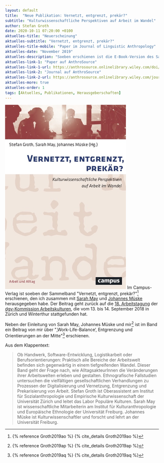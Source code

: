 ```yaml
---
layout: default
title:  "Neue Publikation: Vernetzt, entgrenzt, prekär?"
subtitle: "Kulturwissenschaftliche Perspektiven auf Arbeit im Wandel"
author: Stefan Groth
date: 2020-10-11 07:20:00 +0100
aktuelles-title: "Neuerscheinung"
aktuelles-subtitle: "Vernetzt, entgrenzt, prekär?"
aktuelles-title-mobile: "Paper im Journal of Linguistic Anthropology"
aktuelles-date: "November 2019"
aktuelles-description: "Soeben erschienen ist die E-Book-Version des Sammelbandes Zusammen arbeiten, den ich zusammen mit Christian Ritter (Collegium Helveticum) herausgegeben habe. Die Druckversion folgt in Kürze."
aktuelles-link-1: "Paper auf AnthroSource"
aktuelles-link-1-url: https://anthrosource.onlinelibrary.wiley.com/doi/full/10.1111/jola.12253
aktuelles-link-2: "Journal auf AnthroSource"
aktuelles-link-2-url: https://anthrosource.onlinelibrary.wiley.com/journal/15481395
aktuelles-more: true
aktuelles-order: 1
tags: [Aktuelles, Publikationen, Herausgeberschaften]
---
```

![Cover Ordnungen](/assets/img/arbeitskulturen-book.jpg "Cover Vernetzt Entgrenzt Prekär")
Im Campus-Verlag ist soeben der Sammelband "Vernetzt, entgrenzt, prekär?"[^1] erschienen, den ich zusammen mit [Sarah May]() und [Johannes Müske]() herausgegeben habe. Der Beitrag geht zurück auf die [18. Arbeitstagung]() der [dgv-Kommission Arbeitskulturen](), die vom 13. bis 14. September 2018 in Zürich und Winterthur stattgefunden hat.

Neben der Einleitung von Sarah May, Johannes Müske und mir[^2] ist im Band ein Beitrag von mir über "‚Work-Life-Balance‘, Entgrenzung und Orientierungen an der Mitte"[^3] erschienen. 

Aus dem Klappentext:

> Ob Handwerk, Software-Entwicklung, Logistikarbeit oder Berufsorientierungen: Praktisch alle Bereiche der Arbeitswelt befinden sich  gegenwärtig in einem tiefgreifenden Wandel. Dieser Band geht der Frage nach, wie AlltagsakteurInnen die Veränderungen ihrer Arbeitswelten erleben und gestalten. Ethnografische Fallstudien untersuchen die vielfältigen gesellschaftlichen Verhandlungen zu Prozessen der Digitalisierung und Vernetzung, Entgrenzung und Prekarisierung von Arbeit. Stefan Groth ist Oberassistent am Institut für Sozialanthropologie und Empirische Kulturwissenschaft der Universität Zürich und leitet das Labor Populäre Kulturen. Sarah May ist wissenschaftliche Mitarbeiterin am Institut für Kulturanthropologie und Europäische Ethnologie der Universität Freiburg. Johannes Müske ist Kulturwissenschaftler und forscht und lehrt an der Universität Freiburg.

[^1]: {% reference Groth2019ao %} {% cite_details Groth2019ao %}
[^2]: {% reference Groth2019ap %} {% cite_details Groth2019ap %}
[^3]: {% reference Groth2019aq %} {% cite_details Groth2019aq %}


